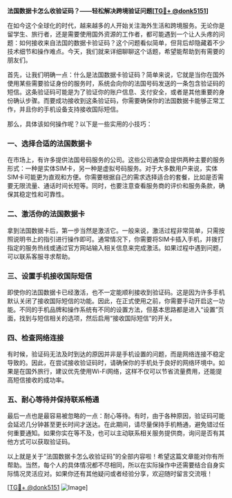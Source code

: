 **法国数据卡怎么收验证码？——轻松解决跨境验证问题[[TG💪+ @donk5151](https://t.me/s/donk5151)]**

在如今这个全球化的时代，越来越多的人开始关注海外生活和跨境服务。无论你是留学生、旅行者，还是需要使用国外资源的工作者，都可能遇到一个让人头疼的问题：如何接收来自法国的数据卡验证码？这个问题看似简单，但背后却隐藏着不少技术细节和操作难点。今天，我们就来详细聊聊这个话题，希望能帮助到有需要的朋友们。

首先，让我们明确一点：什么是法国数据卡验证码？简单来说，它就是当你在国外使用某些需要验证身份的服务时，系统会向你的法国号码发送的一条包含验证码的短信。这条验证码可能是为了验证你的账户信息、支付安全，或者是其他重要的身份确认步骤。而要成功接收到这条验证码，你需要确保你的法国数据卡能够正常工作，并且你的手机设备支持接收国际短信。

那么，具体该如何操作呢？以下是一些实用的小技巧：

### 一、选择合适的法国数据卡

在市场上，有许多提供法国号码服务的公司。这些公司通常会提供两种主要的服务形式：一种是实体SIM卡，另一种是虚拟号码服务。对于大多数用户来说，实体SIM卡可能更为直观和方便。你需要根据自己的需求选择适合的套餐，比如是否需要无限流量、通话时间长短等。同时，也要注意查看服务商的评价和服务条款，确保其稳定性和可靠性。

### 二、激活你的法国数据卡

拿到法国数据卡后，第一步当然是激活它。一般来说，激活过程非常简单，只需按照说明书上的指引进行操作即可。通常情况下，你需要将SIM卡插入手机，并拨打指定的服务热线或通过官方网站输入相关信息来完成激活。如果过程中遇到问题，可以联系客服寻求帮助。

### 三、设置手机接收国际短信

即使你的法国数据卡已经激活，也不一定能顺利接收到验证码。这是因为许多手机默认关闭了接收国际短信的功能。因此，在正式使用之前，你需要手动开启这一功能。不同的手机品牌和操作系统有不同的设置方法，但基本思路都是进入“设置”页面，找到与短信相关的选项，然后启用“接收国际短信”的开关。

### 四、检查网络连接

有时候，验证码无法及时到达的原因并非是手机设置的问题，而是网络连接不稳定导致的。因此，在尝试接收验证码时，请确保你的手机处于良好的网络环境中。如果是在国外旅行，建议优先使用Wi-Fi网络，这样不仅可以节省流量费用，还能提高短信接收的成功率。

### 五、耐心等待并保持联系畅通

最后一点也是最容易被忽略的一点：耐心等待。有时，由于各种原因，验证码可能会延迟几分钟甚至更长时间才送达。在此期间，请尽量保持手机畅通，避免错过任何重要通知。如果你实在等不及，也可以主动联系相关服务提供商，询问是否有其他方式可以获取验证码。

以上就是关于“法国数据卡怎么收验证码”的全部内容啦！希望这篇文章能对你有所帮助。当然，每个人的具体情况都不尽相同，所以在实际操作中还需要结合自身实际情况灵活应对。如果你还有其他疑问或者经验分享，欢迎随时留言交流哦！

[[TG💪+ @donk5151](https://t.me/s/donk5151) ![Image](https://i.postimg.cc/rwNCRYN7/Snipaste-2025-04-30-17-27-05.png)]